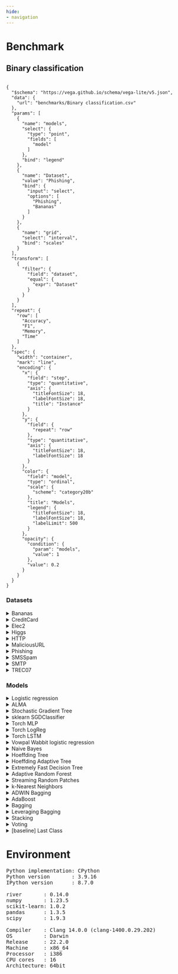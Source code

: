```yaml
---
hide:
- navigation
---
```



# Benchmark

## Binary classification

```vegalite

{
  "$schema": "https://vega.github.io/schema/vega-lite/v5.json",
  "data": {
    "url": "benchmarks/Binary classification.csv"
  },
  "params": [
    {
      "name": "models",
      "select": {
        "type": "point",
        "fields": [
          "model"
        ]
      },
      "bind": "legend"
    },
    {
      "name": "Dataset",
      "value": "Phishing",
      "bind": {
        "input": "select",
        "options": [
          "Phishing",
          "Bananas"
        ]
      }
    },
    {
      "name": "grid",
      "select": "interval",
      "bind": "scales"
    }
  ],
  "transform": [
    {
      "filter": {
        "field": "dataset",
        "equal": {
          "expr": "Dataset"
        }
      }
    }
  ],
  "repeat": {
    "row": [
      "Accuracy",
      "F1",
      "Memory",
      "Time"
    ]
  },
  "spec": {
    "width": "container",
    "mark": "line",
    "encoding": {
      "x": {
        "field": "step",
        "type": "quantitative",
        "axis": {
          "titleFontSize": 18,
          "labelFontSize": 18,
          "title": "Instance"
        }
      },
      "y": {
        "field": {
          "repeat": "row"
        },
        "type": "quantitative",
        "axis": {
          "titleFontSize": 18,
          "labelFontSize": 18
        }
      },
      "color": {
        "field": "model",
        "type": "ordinal",
        "scale": {
          "scheme": "category20b"
        },
        "title": "Models",
        "legend": {
          "titleFontSize": 18,
          "labelFontSize": 18,
          "labelLimit": 500
        }
      },
      "opacity": {
        "condition": {
          "param": "models",
          "value": 1
        },
        "value": 0.2
      }
    }
  }
}

```

### Datasets

<details>

<summary>Bananas</summary>

<pre>Bananas dataset.

An artificial dataset where instances belongs to several clusters with a banana shape.
There are two attributes that correspond to the x and y axis, respectively.

    Name  Bananas                                                                              
    Task  Binary classification                                                                
 Samples  5,300                                                                                
Features  2                                                                                    
  Sparse  False                                                                                
    Path  /Users/kulbach/Documents/projects/IncrementalLearning/river/river/datasets/banana.zip</pre>

</details>

<details>

<summary>CreditCard</summary>

<pre>Credit card frauds.

The datasets contains transactions made by credit cards in September 2013 by european
cardholders. This dataset presents transactions that occurred in two days, where we have 492
frauds out of 284,807 transactions. The dataset is highly unbalanced, the positive class
(frauds) account for 0.172% of all transactions.

It contains only numerical input variables which are the result of a PCA transformation.
Unfortunately, due to confidentiality issues, we cannot provide the original features and more
background information about the data. Features V1, V2, ... V28 are the principal components
obtained with PCA, the only features which have not been transformed with PCA are 'Time' and
'Amount'. Feature 'Time' contains the seconds elapsed between each transaction and the first
transaction in the dataset. The feature 'Amount' is the transaction Amount, this feature can be
used for example-dependant cost-senstive learning. Feature 'Class' is the response variable and
it takes value 1 in case of fraud and 0 otherwise.

      Name  CreditCard                                                     
      Task  Binary classification                                          
   Samples  284,807                                                        
  Features  30                                                             
    Sparse  False                                                          
      Path  /Users/kulbach/river_data/CreditCard/creditcard.csv            
       URL  https://maxhalford.github.io/files/datasets/creditcardfraud.zip
      Size  143.84 MB                                                      
Downloaded  True                                                           </pre>

</details>

<details>

<summary>Elec2</summary>

<pre>Electricity prices in New South Wales.

This is a binary classification task, where the goal is to predict if the price of electricity
will go up or down.

This data was collected from the Australian New South Wales Electricity Market. In this market,
prices are not fixed and are affected by demand and supply of the market. They are set every
five minutes. Electricity transfers to/from the neighboring state of Victoria were done to
alleviate fluctuations.

      Name  Elec2                                                      
      Task  Binary classification                                      
   Samples  45,312                                                     
  Features  8                                                          
    Sparse  False                                                      
      Path  /Users/kulbach/river_data/Elec2/electricity.csv            
       URL  https://maxhalford.github.io/files/datasets/electricity.zip
      Size  2.95 MB                                                    
Downloaded  True                                                       </pre>

</details>

<details>

<summary>Higgs</summary>

<pre>Higgs dataset.

The data has been produced using Monte Carlo simulations. The first 21 features (columns 2-22)
are kinematic properties measured by the particle detectors in the accelerator. The last seven
features are functions of the first 21 features; these are high-level features derived by
physicists to help discriminate between the two classes.

      Name  Higgs                                                                       
      Task  Binary classification                                                       
   Samples  11,000,000                                                                  
  Features  28                                                                          
    Sparse  False                                                                       
      Path  /Users/kulbach/river_data/Higgs/HIGGS.csv.gz                                
       URL  https://archive.ics.uci.edu/ml/machine-learning-databases/00280/HIGGS.csv.gz
      Size  2.62 GB                                                                     
Downloaded  False                                                                       </pre>

</details>

<details>

<summary>HTTP</summary>

<pre>HTTP dataset of the KDD 1999 cup.

The goal is to predict whether or not an HTTP connection is anomalous or not. The dataset only
contains 2,211 (0.4%) positive labels.

      Name  HTTP                                                      
      Task  Binary classification                                     
   Samples  567,498                                                   
  Features  3                                                         
    Sparse  False                                                     
      Path  /Users/kulbach/river_data/HTTP/kdd99_http.csv             
       URL  https://maxhalford.github.io/files/datasets/kdd99_http.zip
      Size  30.9 MB                                                   
Downloaded  False                                                     </pre>

</details>

<details>

<summary>MaliciousURL</summary>

<pre>Malicious URLs dataset.

This dataset contains features about URLs that are classified as malicious or not.

      Name  MaliciousURL                                               
      Task  Binary classification                                      
   Samples  2,396,130                                                  
  Features  3,231,961                                                  
    Sparse  True                                                       
      Path  /Users/kulbach/river_data/MaliciousURL/url_svmlight        
       URL  http://www.sysnet.ucsd.edu/projects/url/url_svmlight.tar.gz
      Size  2.06 GB                                                    
Downloaded  False                                                      </pre>

</details>

<details>

<summary>Phishing</summary>

<pre>Phishing websites.

This dataset contains features from web pages that are classified as phishing or not.

    Name  Phishing                                                                                  
    Task  Binary classification                                                                     
 Samples  1,250                                                                                     
Features  9                                                                                         
  Sparse  False                                                                                     
    Path  /Users/kulbach/Documents/projects/IncrementalLearning/river/river/datasets/phishing.csv.gz</pre>

</details>

<details>

<summary>SMSSpam</summary>

<pre>SMS Spam Collection dataset.

The data contains 5,574 items and 1 feature (i.e. SMS body). Spam messages represent
13.4% of the dataset. The goal is to predict whether an SMS is a spam or not.

      Name  SMSSpam                                                                              
      Task  Binary classification                                                                
   Samples  5,574                                                                                
  Features  1                                                                                    
    Sparse  False                                                                                
      Path  /Users/kulbach/river_data/SMSSpam/SMSSpamCollection                                  
       URL  https://archive.ics.uci.edu/ml/machine-learning-databases/00228/smsspamcollection.zip
      Size  466.71 KB                                                                            
Downloaded  False                                                                                </pre>

</details>

<details>

<summary>SMTP</summary>

<pre>SMTP dataset from the KDD 1999 cup.

The goal is to predict whether or not an SMTP connection is anomalous or not. The dataset only
contains 2,211 (0.4%) positive labels.

      Name  SMTP                                                
      Task  Binary classification                               
   Samples  95,156                                              
  Features  3                                                   
    Sparse  False                                               
      Path  /Users/kulbach/river_data/SMTP/smtp.csv             
       URL  https://maxhalford.github.io/files/datasets/smtp.zip
      Size  5.23 MB                                             
Downloaded  False                                               </pre>

</details>

<details>

<summary>TREC07</summary>

<pre>TREC's 2007 Spam Track dataset.

The data contains 75,419 chronologically ordered items, i.e. 3 months of emails delivered
to a particular server in 2007. Spam messages represent 66.6% of the dataset.
The goal is to predict whether an email is a spam or not.

The available raw features are: sender, recipients, date, subject, body.

      Name  TREC07                                                 
      Task  Binary classification                                  
   Samples  75,419                                                 
  Features  5                                                      
    Sparse  False                                                  
      Path  /Users/kulbach/river_data/TREC07/trec07p.csv           
       URL  https://maxhalford.github.io/files/datasets/trec07p.zip
      Size  137.81 MB                                              
Downloaded  False                                                  </pre>

</details>

### Models

<details>

<summary>Logistic regression</summary>

<pre>Pipeline (
  StandardScaler (
    with_std=True
  ),
  LogisticRegression (
    optimizer=SGD (
      lr=Constant (
        learning_rate=0.005
      )
    )
    loss=Log (
      weight_pos=1.
      weight_neg=1.
    )
    l2=0.
    l1=0.
    intercept_init=0.
    intercept_lr=Constant (
      learning_rate=0.01
    )
    clip_gradient=1e+12
    initializer=Zeros ()
  )
)</pre>

</details>

<details>

<summary>ALMA</summary>

<pre>Pipeline (
  StandardScaler (
    with_std=True
  ),
  ALMAClassifier (
    p=2
    alpha=0.9
    B=1.111111
    C=1.414214
  )
)</pre>

</details>

<details>

<summary>Stochastic Gradient Tree</summary>

<pre>SGTClassifier (
  delta=1e-07
  grace_period=200
  init_pred=0.
  max_depth=inf
  lambda_value=0.1
  gamma=1.
  nominal_attributes=[]
  feature_quantizer=StaticQuantizer (
    n_bins=64
    warm_start=100
    buckets=None
  )
)</pre>

</details>

<details>

<summary>sklearn SGDClassifier</summary>

<pre>Pipeline (
  StandardScaler (
    with_std=True
  ),
  SKL2RiverClassifier (
    estimator=SGDClassifier(eta0=0.005, learning_rate='constant', loss='log_loss',
                penalty='none')
    classes=[False, True]
  )
)</pre>

</details>

<details>

<summary>Torch MLP</summary>

<pre>Pipeline (
  StandardScaler (
    with_std=True
  ),
  Classifier (
    module=None
    loss_fn=&quot;binary_cross_entropy&quot;
    optimizer_fn=&lt;class 'torch.optim.sgd.SGD'&gt;
    lr=0.005
    output_is_logit=True
    is_class_incremental=False
    device=&quot;cpu&quot;
    seed=42
  )
)</pre>

</details>

<details>

<summary>Torch LogReg</summary>

<pre>Pipeline (
  StandardScaler (
    with_std=True
  ),
  Classifier (
    module=None
    loss_fn=&quot;binary_cross_entropy&quot;
    optimizer_fn=&lt;class 'torch.optim.sgd.SGD'&gt;
    lr=0.005
    output_is_logit=True
    is_class_incremental=False
    device=&quot;cpu&quot;
    seed=42
  )
)</pre>

</details>

<details>

<summary>Torch LSTM</summary>

<pre>Pipeline (
  StandardScaler (
    with_std=True
  ),
  RollingClassifier (
    module=None
    loss_fn=&quot;binary_cross_entropy&quot;
    optimizer_fn=&lt;class 'torch.optim.sgd.SGD'&gt;
    lr=0.005
    output_is_logit=True
    is_class_incremental=False
    device=&quot;cpu&quot;
    seed=42
    window_size=20
    append_predict=False
  )
)</pre>

</details>

<details>

<summary>Vowpal Wabbit logistic regression</summary>

<pre>VW2RiverClassifier ()</pre>

</details>

<details>

<summary>Naive Bayes</summary>

<pre>GaussianNB ()</pre>

</details>

<details>

<summary>Hoeffding Tree</summary>

<pre>HoeffdingTreeClassifier (
  grace_period=200
  max_depth=inf
  split_criterion=&quot;info_gain&quot;
  delta=1e-07
  tau=0.05
  leaf_prediction=&quot;nba&quot;
  nb_threshold=0
  nominal_attributes=None
  splitter=GaussianSplitter (
    n_splits=10
  )
  binary_split=False
  max_size=100.
  memory_estimate_period=1000000
  stop_mem_management=False
  remove_poor_attrs=False
  merit_preprune=True
)</pre>

</details>

<details>

<summary>Hoeffding Adaptive Tree</summary>

<pre>HoeffdingAdaptiveTreeClassifier (
  grace_period=200
  max_depth=inf
  split_criterion=&quot;info_gain&quot;
  delta=1e-07
  tau=0.05
  leaf_prediction=&quot;nba&quot;
  nb_threshold=0
  nominal_attributes=None
  splitter=GaussianSplitter (
    n_splits=10
  )
  bootstrap_sampling=True
  drift_window_threshold=300
  drift_detector=ADWIN (
    delta=0.002
    clock=32
    max_buckets=5
    min_window_length=5
    grace_period=10
  )
  switch_significance=0.05
  binary_split=False
  max_size=100.
  memory_estimate_period=1000000
  stop_mem_management=False
  remove_poor_attrs=False
  merit_preprune=True
  seed=42
)</pre>

</details>

<details>

<summary>Extremely Fast Decision Tree</summary>

<pre>ExtremelyFastDecisionTreeClassifier (
  grace_period=200
  max_depth=inf
  min_samples_reevaluate=20
  split_criterion=&quot;info_gain&quot;
  delta=1e-07
  tau=0.05
  leaf_prediction=&quot;nba&quot;
  nb_threshold=0
  nominal_attributes=None
  splitter=GaussianSplitter (
    n_splits=10
  )
  binary_split=False
  max_size=100.
  memory_estimate_period=1000000
  stop_mem_management=False
  remove_poor_attrs=False
  merit_preprune=True
)</pre>

</details>

<details>

<summary>Adaptive Random Forest</summary>

<pre>[]</pre>

</details>

<details>

<summary>Streaming Random Patches</summary>

<pre>SRPClassifier (
  model=HoeffdingTreeClassifier (
    grace_period=50
    max_depth=inf
    split_criterion=&quot;info_gain&quot;
    delta=0.01
    tau=0.05
    leaf_prediction=&quot;nba&quot;
    nb_threshold=0
    nominal_attributes=None
    splitter=GaussianSplitter (
      n_splits=10
    )
    binary_split=False
    max_size=100.
    memory_estimate_period=1000000
    stop_mem_management=False
    remove_poor_attrs=False
    merit_preprune=True
  )
  n_models=10
  subspace_size=0.6
  training_method=&quot;patches&quot;
  lam=6
  drift_detector=ADWIN (
    delta=1e-05
    clock=32
    max_buckets=5
    min_window_length=5
    grace_period=10
  )
  warning_detector=ADWIN (
    delta=0.0001
    clock=32
    max_buckets=5
    min_window_length=5
    grace_period=10
  )
  disable_detector=&quot;off&quot;
  disable_weighted_vote=False
  seed=None
  metric=Accuracy (
    cm=ConfusionMatrix (
      classes=[]
    )
  )
)</pre>

</details>

<details>

<summary>k-Nearest Neighbors</summary>

<pre>Pipeline (
  StandardScaler (
    with_std=True
  ),
  KNNClassifier (
    n_neighbors=5
    window_size=100
    min_distance_keep=0.
    weighted=True
    cleanup_every=0
    distance_func=functools.partial(&lt;function minkowski_distance at 0x13d12cf70&gt;, p=2)
    softmax=False
  )
)</pre>

</details>

<details>

<summary>ADWIN Bagging</summary>

<pre>[HoeffdingTreeClassifier (
  grace_period=200
  max_depth=inf
  split_criterion=&quot;info_gain&quot;
  delta=1e-07
  tau=0.05
  leaf_prediction=&quot;nba&quot;
  nb_threshold=0
  nominal_attributes=None
  splitter=GaussianSplitter (
    n_splits=10
  )
  binary_split=False
  max_size=100.
  memory_estimate_period=1000000
  stop_mem_management=False
  remove_poor_attrs=False
  merit_preprune=True
), HoeffdingTreeClassifier (
  grace_period=200
  max_depth=inf
  split_criterion=&quot;info_gain&quot;
  delta=1e-07
  tau=0.05
  leaf_prediction=&quot;nba&quot;
  nb_threshold=0
  nominal_attributes=None
  splitter=GaussianSplitter (
    n_splits=10
  )
  binary_split=False
  max_size=100.
  memory_estimate_period=1000000
  stop_mem_management=False
  remove_poor_attrs=False
  merit_preprune=True
), HoeffdingTreeClassifier (
  grace_period=200
  max_depth=inf
  split_criterion=&quot;info_gain&quot;
  delta=1e-07
  tau=0.05
  leaf_prediction=&quot;nba&quot;
  nb_threshold=0
  nominal_attributes=None
  splitter=GaussianSplitter (
    n_splits=10
  )
  binary_split=False
  max_size=100.
  memory_estimate_period=1000000
  stop_mem_management=False
  remove_poor_attrs=False
  merit_preprune=True
), HoeffdingTreeClassifier (
  grace_period=200
  max_depth=inf
  split_criterion=&quot;info_gain&quot;
  delta=1e-07
  tau=0.05
  leaf_prediction=&quot;nba&quot;
  nb_threshold=0
  nominal_attributes=None
  splitter=GaussianSplitter (
    n_splits=10
  )
  binary_split=False
  max_size=100.
  memory_estimate_period=1000000
  stop_mem_management=False
  remove_poor_attrs=False
  merit_preprune=True
), HoeffdingTreeClassifier (
  grace_period=200
  max_depth=inf
  split_criterion=&quot;info_gain&quot;
  delta=1e-07
  tau=0.05
  leaf_prediction=&quot;nba&quot;
  nb_threshold=0
  nominal_attributes=None
  splitter=GaussianSplitter (
    n_splits=10
  )
  binary_split=False
  max_size=100.
  memory_estimate_period=1000000
  stop_mem_management=False
  remove_poor_attrs=False
  merit_preprune=True
), HoeffdingTreeClassifier (
  grace_period=200
  max_depth=inf
  split_criterion=&quot;info_gain&quot;
  delta=1e-07
  tau=0.05
  leaf_prediction=&quot;nba&quot;
  nb_threshold=0
  nominal_attributes=None
  splitter=GaussianSplitter (
    n_splits=10
  )
  binary_split=False
  max_size=100.
  memory_estimate_period=1000000
  stop_mem_management=False
  remove_poor_attrs=False
  merit_preprune=True
), HoeffdingTreeClassifier (
  grace_period=200
  max_depth=inf
  split_criterion=&quot;info_gain&quot;
  delta=1e-07
  tau=0.05
  leaf_prediction=&quot;nba&quot;
  nb_threshold=0
  nominal_attributes=None
  splitter=GaussianSplitter (
    n_splits=10
  )
  binary_split=False
  max_size=100.
  memory_estimate_period=1000000
  stop_mem_management=False
  remove_poor_attrs=False
  merit_preprune=True
), HoeffdingTreeClassifier (
  grace_period=200
  max_depth=inf
  split_criterion=&quot;info_gain&quot;
  delta=1e-07
  tau=0.05
  leaf_prediction=&quot;nba&quot;
  nb_threshold=0
  nominal_attributes=None
  splitter=GaussianSplitter (
    n_splits=10
  )
  binary_split=False
  max_size=100.
  memory_estimate_period=1000000
  stop_mem_management=False
  remove_poor_attrs=False
  merit_preprune=True
), HoeffdingTreeClassifier (
  grace_period=200
  max_depth=inf
  split_criterion=&quot;info_gain&quot;
  delta=1e-07
  tau=0.05
  leaf_prediction=&quot;nba&quot;
  nb_threshold=0
  nominal_attributes=None
  splitter=GaussianSplitter (
    n_splits=10
  )
  binary_split=False
  max_size=100.
  memory_estimate_period=1000000
  stop_mem_management=False
  remove_poor_attrs=False
  merit_preprune=True
), HoeffdingTreeClassifier (
  grace_period=200
  max_depth=inf
  split_criterion=&quot;info_gain&quot;
  delta=1e-07
  tau=0.05
  leaf_prediction=&quot;nba&quot;
  nb_threshold=0
  nominal_attributes=None
  splitter=GaussianSplitter (
    n_splits=10
  )
  binary_split=False
  max_size=100.
  memory_estimate_period=1000000
  stop_mem_management=False
  remove_poor_attrs=False
  merit_preprune=True
)]</pre>

</details>

<details>

<summary>AdaBoost</summary>

<pre>[HoeffdingTreeClassifier (
  grace_period=200
  max_depth=inf
  split_criterion=&quot;info_gain&quot;
  delta=1e-07
  tau=0.05
  leaf_prediction=&quot;nba&quot;
  nb_threshold=0
  nominal_attributes=None
  splitter=GaussianSplitter (
    n_splits=10
  )
  binary_split=False
  max_size=100.
  memory_estimate_period=1000000
  stop_mem_management=False
  remove_poor_attrs=False
  merit_preprune=True
), HoeffdingTreeClassifier (
  grace_period=200
  max_depth=inf
  split_criterion=&quot;info_gain&quot;
  delta=1e-07
  tau=0.05
  leaf_prediction=&quot;nba&quot;
  nb_threshold=0
  nominal_attributes=None
  splitter=GaussianSplitter (
    n_splits=10
  )
  binary_split=False
  max_size=100.
  memory_estimate_period=1000000
  stop_mem_management=False
  remove_poor_attrs=False
  merit_preprune=True
), HoeffdingTreeClassifier (
  grace_period=200
  max_depth=inf
  split_criterion=&quot;info_gain&quot;
  delta=1e-07
  tau=0.05
  leaf_prediction=&quot;nba&quot;
  nb_threshold=0
  nominal_attributes=None
  splitter=GaussianSplitter (
    n_splits=10
  )
  binary_split=False
  max_size=100.
  memory_estimate_period=1000000
  stop_mem_management=False
  remove_poor_attrs=False
  merit_preprune=True
), HoeffdingTreeClassifier (
  grace_period=200
  max_depth=inf
  split_criterion=&quot;info_gain&quot;
  delta=1e-07
  tau=0.05
  leaf_prediction=&quot;nba&quot;
  nb_threshold=0
  nominal_attributes=None
  splitter=GaussianSplitter (
    n_splits=10
  )
  binary_split=False
  max_size=100.
  memory_estimate_period=1000000
  stop_mem_management=False
  remove_poor_attrs=False
  merit_preprune=True
), HoeffdingTreeClassifier (
  grace_period=200
  max_depth=inf
  split_criterion=&quot;info_gain&quot;
  delta=1e-07
  tau=0.05
  leaf_prediction=&quot;nba&quot;
  nb_threshold=0
  nominal_attributes=None
  splitter=GaussianSplitter (
    n_splits=10
  )
  binary_split=False
  max_size=100.
  memory_estimate_period=1000000
  stop_mem_management=False
  remove_poor_attrs=False
  merit_preprune=True
), HoeffdingTreeClassifier (
  grace_period=200
  max_depth=inf
  split_criterion=&quot;info_gain&quot;
  delta=1e-07
  tau=0.05
  leaf_prediction=&quot;nba&quot;
  nb_threshold=0
  nominal_attributes=None
  splitter=GaussianSplitter (
    n_splits=10
  )
  binary_split=False
  max_size=100.
  memory_estimate_period=1000000
  stop_mem_management=False
  remove_poor_attrs=False
  merit_preprune=True
), HoeffdingTreeClassifier (
  grace_period=200
  max_depth=inf
  split_criterion=&quot;info_gain&quot;
  delta=1e-07
  tau=0.05
  leaf_prediction=&quot;nba&quot;
  nb_threshold=0
  nominal_attributes=None
  splitter=GaussianSplitter (
    n_splits=10
  )
  binary_split=False
  max_size=100.
  memory_estimate_period=1000000
  stop_mem_management=False
  remove_poor_attrs=False
  merit_preprune=True
), HoeffdingTreeClassifier (
  grace_period=200
  max_depth=inf
  split_criterion=&quot;info_gain&quot;
  delta=1e-07
  tau=0.05
  leaf_prediction=&quot;nba&quot;
  nb_threshold=0
  nominal_attributes=None
  splitter=GaussianSplitter (
    n_splits=10
  )
  binary_split=False
  max_size=100.
  memory_estimate_period=1000000
  stop_mem_management=False
  remove_poor_attrs=False
  merit_preprune=True
), HoeffdingTreeClassifier (
  grace_period=200
  max_depth=inf
  split_criterion=&quot;info_gain&quot;
  delta=1e-07
  tau=0.05
  leaf_prediction=&quot;nba&quot;
  nb_threshold=0
  nominal_attributes=None
  splitter=GaussianSplitter (
    n_splits=10
  )
  binary_split=False
  max_size=100.
  memory_estimate_period=1000000
  stop_mem_management=False
  remove_poor_attrs=False
  merit_preprune=True
), HoeffdingTreeClassifier (
  grace_period=200
  max_depth=inf
  split_criterion=&quot;info_gain&quot;
  delta=1e-07
  tau=0.05
  leaf_prediction=&quot;nba&quot;
  nb_threshold=0
  nominal_attributes=None
  splitter=GaussianSplitter (
    n_splits=10
  )
  binary_split=False
  max_size=100.
  memory_estimate_period=1000000
  stop_mem_management=False
  remove_poor_attrs=False
  merit_preprune=True
)]</pre>

</details>

<details>

<summary>Bagging</summary>

<pre>[HoeffdingAdaptiveTreeClassifier (
  grace_period=200
  max_depth=inf
  split_criterion=&quot;info_gain&quot;
  delta=1e-07
  tau=0.05
  leaf_prediction=&quot;nba&quot;
  nb_threshold=0
  nominal_attributes=None
  splitter=GaussianSplitter (
    n_splits=10
  )
  bootstrap_sampling=False
  drift_window_threshold=300
  drift_detector=ADWIN (
    delta=0.002
    clock=32
    max_buckets=5
    min_window_length=5
    grace_period=10
  )
  switch_significance=0.05
  binary_split=False
  max_size=100.
  memory_estimate_period=1000000
  stop_mem_management=False
  remove_poor_attrs=False
  merit_preprune=True
  seed=None
), HoeffdingAdaptiveTreeClassifier (
  grace_period=200
  max_depth=inf
  split_criterion=&quot;info_gain&quot;
  delta=1e-07
  tau=0.05
  leaf_prediction=&quot;nba&quot;
  nb_threshold=0
  nominal_attributes=None
  splitter=GaussianSplitter (
    n_splits=10
  )
  bootstrap_sampling=False
  drift_window_threshold=300
  drift_detector=ADWIN (
    delta=0.002
    clock=32
    max_buckets=5
    min_window_length=5
    grace_period=10
  )
  switch_significance=0.05
  binary_split=False
  max_size=100.
  memory_estimate_period=1000000
  stop_mem_management=False
  remove_poor_attrs=False
  merit_preprune=True
  seed=None
), HoeffdingAdaptiveTreeClassifier (
  grace_period=200
  max_depth=inf
  split_criterion=&quot;info_gain&quot;
  delta=1e-07
  tau=0.05
  leaf_prediction=&quot;nba&quot;
  nb_threshold=0
  nominal_attributes=None
  splitter=GaussianSplitter (
    n_splits=10
  )
  bootstrap_sampling=False
  drift_window_threshold=300
  drift_detector=ADWIN (
    delta=0.002
    clock=32
    max_buckets=5
    min_window_length=5
    grace_period=10
  )
  switch_significance=0.05
  binary_split=False
  max_size=100.
  memory_estimate_period=1000000
  stop_mem_management=False
  remove_poor_attrs=False
  merit_preprune=True
  seed=None
), HoeffdingAdaptiveTreeClassifier (
  grace_period=200
  max_depth=inf
  split_criterion=&quot;info_gain&quot;
  delta=1e-07
  tau=0.05
  leaf_prediction=&quot;nba&quot;
  nb_threshold=0
  nominal_attributes=None
  splitter=GaussianSplitter (
    n_splits=10
  )
  bootstrap_sampling=False
  drift_window_threshold=300
  drift_detector=ADWIN (
    delta=0.002
    clock=32
    max_buckets=5
    min_window_length=5
    grace_period=10
  )
  switch_significance=0.05
  binary_split=False
  max_size=100.
  memory_estimate_period=1000000
  stop_mem_management=False
  remove_poor_attrs=False
  merit_preprune=True
  seed=None
), HoeffdingAdaptiveTreeClassifier (
  grace_period=200
  max_depth=inf
  split_criterion=&quot;info_gain&quot;
  delta=1e-07
  tau=0.05
  leaf_prediction=&quot;nba&quot;
  nb_threshold=0
  nominal_attributes=None
  splitter=GaussianSplitter (
    n_splits=10
  )
  bootstrap_sampling=False
  drift_window_threshold=300
  drift_detector=ADWIN (
    delta=0.002
    clock=32
    max_buckets=5
    min_window_length=5
    grace_period=10
  )
  switch_significance=0.05
  binary_split=False
  max_size=100.
  memory_estimate_period=1000000
  stop_mem_management=False
  remove_poor_attrs=False
  merit_preprune=True
  seed=None
), HoeffdingAdaptiveTreeClassifier (
  grace_period=200
  max_depth=inf
  split_criterion=&quot;info_gain&quot;
  delta=1e-07
  tau=0.05
  leaf_prediction=&quot;nba&quot;
  nb_threshold=0
  nominal_attributes=None
  splitter=GaussianSplitter (
    n_splits=10
  )
  bootstrap_sampling=False
  drift_window_threshold=300
  drift_detector=ADWIN (
    delta=0.002
    clock=32
    max_buckets=5
    min_window_length=5
    grace_period=10
  )
  switch_significance=0.05
  binary_split=False
  max_size=100.
  memory_estimate_period=1000000
  stop_mem_management=False
  remove_poor_attrs=False
  merit_preprune=True
  seed=None
), HoeffdingAdaptiveTreeClassifier (
  grace_period=200
  max_depth=inf
  split_criterion=&quot;info_gain&quot;
  delta=1e-07
  tau=0.05
  leaf_prediction=&quot;nba&quot;
  nb_threshold=0
  nominal_attributes=None
  splitter=GaussianSplitter (
    n_splits=10
  )
  bootstrap_sampling=False
  drift_window_threshold=300
  drift_detector=ADWIN (
    delta=0.002
    clock=32
    max_buckets=5
    min_window_length=5
    grace_period=10
  )
  switch_significance=0.05
  binary_split=False
  max_size=100.
  memory_estimate_period=1000000
  stop_mem_management=False
  remove_poor_attrs=False
  merit_preprune=True
  seed=None
), HoeffdingAdaptiveTreeClassifier (
  grace_period=200
  max_depth=inf
  split_criterion=&quot;info_gain&quot;
  delta=1e-07
  tau=0.05
  leaf_prediction=&quot;nba&quot;
  nb_threshold=0
  nominal_attributes=None
  splitter=GaussianSplitter (
    n_splits=10
  )
  bootstrap_sampling=False
  drift_window_threshold=300
  drift_detector=ADWIN (
    delta=0.002
    clock=32
    max_buckets=5
    min_window_length=5
    grace_period=10
  )
  switch_significance=0.05
  binary_split=False
  max_size=100.
  memory_estimate_period=1000000
  stop_mem_management=False
  remove_poor_attrs=False
  merit_preprune=True
  seed=None
), HoeffdingAdaptiveTreeClassifier (
  grace_period=200
  max_depth=inf
  split_criterion=&quot;info_gain&quot;
  delta=1e-07
  tau=0.05
  leaf_prediction=&quot;nba&quot;
  nb_threshold=0
  nominal_attributes=None
  splitter=GaussianSplitter (
    n_splits=10
  )
  bootstrap_sampling=False
  drift_window_threshold=300
  drift_detector=ADWIN (
    delta=0.002
    clock=32
    max_buckets=5
    min_window_length=5
    grace_period=10
  )
  switch_significance=0.05
  binary_split=False
  max_size=100.
  memory_estimate_period=1000000
  stop_mem_management=False
  remove_poor_attrs=False
  merit_preprune=True
  seed=None
), HoeffdingAdaptiveTreeClassifier (
  grace_period=200
  max_depth=inf
  split_criterion=&quot;info_gain&quot;
  delta=1e-07
  tau=0.05
  leaf_prediction=&quot;nba&quot;
  nb_threshold=0
  nominal_attributes=None
  splitter=GaussianSplitter (
    n_splits=10
  )
  bootstrap_sampling=False
  drift_window_threshold=300
  drift_detector=ADWIN (
    delta=0.002
    clock=32
    max_buckets=5
    min_window_length=5
    grace_period=10
  )
  switch_significance=0.05
  binary_split=False
  max_size=100.
  memory_estimate_period=1000000
  stop_mem_management=False
  remove_poor_attrs=False
  merit_preprune=True
  seed=None
)]</pre>

</details>

<details>

<summary>Leveraging Bagging</summary>

<pre>[HoeffdingTreeClassifier (
  grace_period=200
  max_depth=inf
  split_criterion=&quot;info_gain&quot;
  delta=1e-07
  tau=0.05
  leaf_prediction=&quot;nba&quot;
  nb_threshold=0
  nominal_attributes=None
  splitter=GaussianSplitter (
    n_splits=10
  )
  binary_split=False
  max_size=100.
  memory_estimate_period=1000000
  stop_mem_management=False
  remove_poor_attrs=False
  merit_preprune=True
), HoeffdingTreeClassifier (
  grace_period=200
  max_depth=inf
  split_criterion=&quot;info_gain&quot;
  delta=1e-07
  tau=0.05
  leaf_prediction=&quot;nba&quot;
  nb_threshold=0
  nominal_attributes=None
  splitter=GaussianSplitter (
    n_splits=10
  )
  binary_split=False
  max_size=100.
  memory_estimate_period=1000000
  stop_mem_management=False
  remove_poor_attrs=False
  merit_preprune=True
), HoeffdingTreeClassifier (
  grace_period=200
  max_depth=inf
  split_criterion=&quot;info_gain&quot;
  delta=1e-07
  tau=0.05
  leaf_prediction=&quot;nba&quot;
  nb_threshold=0
  nominal_attributes=None
  splitter=GaussianSplitter (
    n_splits=10
  )
  binary_split=False
  max_size=100.
  memory_estimate_period=1000000
  stop_mem_management=False
  remove_poor_attrs=False
  merit_preprune=True
), HoeffdingTreeClassifier (
  grace_period=200
  max_depth=inf
  split_criterion=&quot;info_gain&quot;
  delta=1e-07
  tau=0.05
  leaf_prediction=&quot;nba&quot;
  nb_threshold=0
  nominal_attributes=None
  splitter=GaussianSplitter (
    n_splits=10
  )
  binary_split=False
  max_size=100.
  memory_estimate_period=1000000
  stop_mem_management=False
  remove_poor_attrs=False
  merit_preprune=True
), HoeffdingTreeClassifier (
  grace_period=200
  max_depth=inf
  split_criterion=&quot;info_gain&quot;
  delta=1e-07
  tau=0.05
  leaf_prediction=&quot;nba&quot;
  nb_threshold=0
  nominal_attributes=None
  splitter=GaussianSplitter (
    n_splits=10
  )
  binary_split=False
  max_size=100.
  memory_estimate_period=1000000
  stop_mem_management=False
  remove_poor_attrs=False
  merit_preprune=True
), HoeffdingTreeClassifier (
  grace_period=200
  max_depth=inf
  split_criterion=&quot;info_gain&quot;
  delta=1e-07
  tau=0.05
  leaf_prediction=&quot;nba&quot;
  nb_threshold=0
  nominal_attributes=None
  splitter=GaussianSplitter (
    n_splits=10
  )
  binary_split=False
  max_size=100.
  memory_estimate_period=1000000
  stop_mem_management=False
  remove_poor_attrs=False
  merit_preprune=True
), HoeffdingTreeClassifier (
  grace_period=200
  max_depth=inf
  split_criterion=&quot;info_gain&quot;
  delta=1e-07
  tau=0.05
  leaf_prediction=&quot;nba&quot;
  nb_threshold=0
  nominal_attributes=None
  splitter=GaussianSplitter (
    n_splits=10
  )
  binary_split=False
  max_size=100.
  memory_estimate_period=1000000
  stop_mem_management=False
  remove_poor_attrs=False
  merit_preprune=True
), HoeffdingTreeClassifier (
  grace_period=200
  max_depth=inf
  split_criterion=&quot;info_gain&quot;
  delta=1e-07
  tau=0.05
  leaf_prediction=&quot;nba&quot;
  nb_threshold=0
  nominal_attributes=None
  splitter=GaussianSplitter (
    n_splits=10
  )
  binary_split=False
  max_size=100.
  memory_estimate_period=1000000
  stop_mem_management=False
  remove_poor_attrs=False
  merit_preprune=True
), HoeffdingTreeClassifier (
  grace_period=200
  max_depth=inf
  split_criterion=&quot;info_gain&quot;
  delta=1e-07
  tau=0.05
  leaf_prediction=&quot;nba&quot;
  nb_threshold=0
  nominal_attributes=None
  splitter=GaussianSplitter (
    n_splits=10
  )
  binary_split=False
  max_size=100.
  memory_estimate_period=1000000
  stop_mem_management=False
  remove_poor_attrs=False
  merit_preprune=True
), HoeffdingTreeClassifier (
  grace_period=200
  max_depth=inf
  split_criterion=&quot;info_gain&quot;
  delta=1e-07
  tau=0.05
  leaf_prediction=&quot;nba&quot;
  nb_threshold=0
  nominal_attributes=None
  splitter=GaussianSplitter (
    n_splits=10
  )
  binary_split=False
  max_size=100.
  memory_estimate_period=1000000
  stop_mem_management=False
  remove_poor_attrs=False
  merit_preprune=True
)]</pre>

</details>

<details>

<summary>Stacking</summary>

<pre>[Pipeline (
  StandardScaler (
    with_std=True
  ),
  SoftmaxRegression (
    optimizer=SGD (
      lr=Constant (
        learning_rate=0.01
      )
    )
    loss=CrossEntropy (
      class_weight={}
    )
    l2=0
  )
), GaussianNB (), HoeffdingTreeClassifier (
  grace_period=200
  max_depth=inf
  split_criterion=&quot;info_gain&quot;
  delta=1e-07
  tau=0.05
  leaf_prediction=&quot;nba&quot;
  nb_threshold=0
  nominal_attributes=None
  splitter=GaussianSplitter (
    n_splits=10
  )
  binary_split=False
  max_size=100.
  memory_estimate_period=1000000
  stop_mem_management=False
  remove_poor_attrs=False
  merit_preprune=True
), Pipeline (
  StandardScaler (
    with_std=True
  ),
  KNNClassifier (
    n_neighbors=5
    window_size=100
    min_distance_keep=0.
    weighted=True
    cleanup_every=0
    distance_func=functools.partial(&lt;function minkowski_distance at 0x13d12cf70&gt;, p=2)
    softmax=False
  )
)]</pre>

</details>

<details>

<summary>Voting</summary>

<pre>VotingClassifier (
  models=[Pipeline (
  StandardScaler (
    with_std=True
  ),
  SoftmaxRegression (
    optimizer=SGD (
      lr=Constant (
        learning_rate=0.01
      )
    )
    loss=CrossEntropy (
      class_weight={}
    )
    l2=0
  )
), GaussianNB (), HoeffdingTreeClassifier (
  grace_period=200
  max_depth=inf
  split_criterion=&quot;info_gain&quot;
  delta=1e-07
  tau=0.05
  leaf_prediction=&quot;nba&quot;
  nb_threshold=0
  nominal_attributes=None
  splitter=GaussianSplitter (
    n_splits=10
  )
  binary_split=False
  max_size=100.
  memory_estimate_period=1000000
  stop_mem_management=False
  remove_poor_attrs=False
  merit_preprune=True
), Pipeline (
  StandardScaler (
    with_std=True
  ),
  KNNClassifier (
    n_neighbors=5
    window_size=100
    min_distance_keep=0.
    weighted=True
    cleanup_every=0
    distance_func=functools.partial(&lt;function minkowski_distance at 0x13d12cf70&gt;, p=2)
    softmax=False
  )
)]
  use_probabilities=True
)</pre>

</details>

<details>

<summary>[baseline] Last Class</summary>

<pre>NoChangeClassifier ()</pre>

</details>

# Environment

<pre>Python implementation: CPython
Python version       : 3.9.16
IPython version      : 8.7.0

river       : 0.14.0
numpy       : 1.23.5
scikit-learn: 1.0.2
pandas      : 1.3.5
scipy       : 1.9.3

Compiler    : Clang 14.0.0 (clang-1400.0.29.202)
OS          : Darwin
Release     : 22.2.0
Machine     : x86_64
Processor   : i386
CPU cores   : 16
Architecture: 64bit
</pre>


